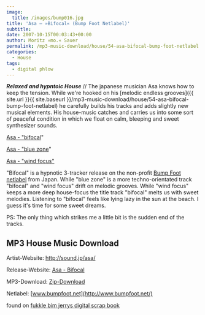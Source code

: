 ```yaml
---
image:
  title: /images/bump016.jpg
title: 'Asa – »Bifocal« (Bump Foot Netlabel)'
subtitle: 
date: 2007-10-15T00:03:43+00:00
author: Moritz »mo.« Sauer
permalink: /mp3-music-download/house/54-asa-bifocal-bump-foot-netlabel
categories:
  - House
tags:
  - digital phlow
---
```

***Relaxed and hypntoic House*** // The japanese musician Asa knows how to keep the tension. While we're hooked on his [melodic endless grooves]({{ site.url }}{{ site.baseurl }}/mp3-music-download/house/54-asa-bifocal-bump-foot-netlabel) he carefully builds his tracks and adds slightly new musical elements. His house-music catches and carries us into some sort of peaceful condition in which we float on calm, bleeping and sweet synthesizer sounds.

[Asa - "bifocal](http://www.archive.org/download/bump016/bump016_01-asa-bifocal.mp3)"
  
[Asa - "blue zone](http://www.archive.org/download/bump016/bump016_02-asa-blue_zone.mp3)"
  
[Asa - "wind focus"](http://www.archive.org/download/bump016/bump016_03-asa-wind_focus.mp3)

<!--more-->

<!--adsense-->

"Bifocal" is a hypnotic 3-tracker release on the non-profit [Bump Foot netlabel](http://www.bumpfoot.net/) from Japan. While "blue zone" is a more techno-orientated track "bifocal" and "wind focus" drift on melodic grooves. While "wind focus" keeps a more deep house-focus the title track "bifocal" melts us with sweet melodies. Listening to "bifocal" feels like lying lazy in the sun at the beach. I guess it's time for some sweet dreams.

PS: The only thing which strikes me a little bit is the sudden end of the tracks.

## MP3 House Music Download

Artist-Website: <http://sound.jp/asa/>
  
Release-Website: [Asa - Bifocal](http://www.bumpfoot.net/bump016.html)
  
MP3-Download: [Zip-Download](http://www.archive.org/compress/bump016)
  
Netlabel: [www.bumpfoot.net](http://www.bumpfoot.net/)

found on [fukkle bim jerrys digital scrap book](http://www.abvmob.de/fukkle/asa-bifocal-ep/)